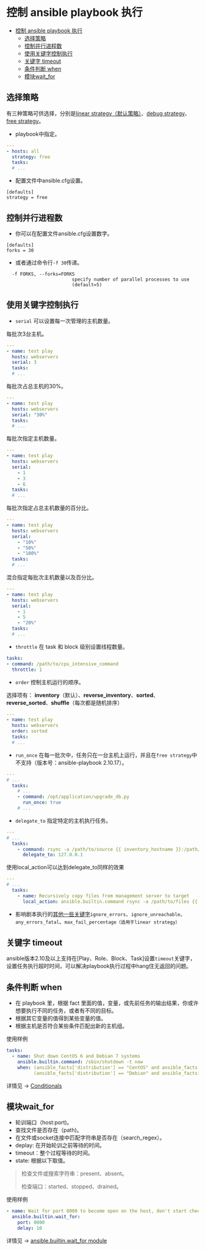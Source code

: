 # 控制 ansible playbook 执行
- [控制 ansible playbook 执行](#控制-ansible-playbook-执行)
  - [选择策略](#选择策略)
  - [控制并行进程数](#控制并行进程数)
  - [使用关键字控制执行](#使用关键字控制执行)
  - [关键字 timeout](#关键字-timeout)
  - [条件判断 when](#条件判断-when)
  - [模块wait_for](#模块wait_for)

## 选择策略
有三种策略可供选择，分别是[linear strategy（默认策略）](https://docs.ansible.com/ansible/latest/collections/ansible/builtin/linear_strategy.html#linear-strategy)、[debug strategy](https://docs.ansible.com/ansible/latest/collections/ansible/builtin/debug_strategy.html#debug-strategy)、[free strategy](https://docs.ansible.com/ansible/latest/collections/ansible/builtin/free_strategy.html#free-strategy)。
* playbook中指定。
```yaml
---
- hosts: all
  strategy: free
  tasks:
  # ...
```
* 配置文件中ansible.cfg设置。
```
[defaults]
strategy = free
```

## 控制并行进程数
* 你可以在配置文件ansible.cfg设置数字。
```
[defaults]
forks = 30
```
* 或者通过命令行`-f 30`传递。
```
  -f FORKS, --forks=FORKS
                        specify number of parallel processes to use
                        (default=5)
```

## 使用关键字控制执行
* `serial` 可以设置每一次管理的主机数量。

每批次3台主机。
```yaml
---
- name: test play
  hosts: webservers
  serial: 3
  tasks:
  # ...
```
每批次占总主机的30%。
```yaml
---
- name: test play
  hosts: webservers
  serial: "30%"
  tasks:
  # ...
```
每批次指定主机数量。
```yaml
---
- name: test play
  hosts: webservers
  serial:
    - 1
    - 3
    - 6
  tasks:
  # ...
```
每批次指定占总主机数量的百分比。
```yaml
---
- name: test play
  hosts: webservers
  serial:
    - "10%"
    - "50%"
    - "100%"
  tasks:
  # ...
```
混合指定每批次主机数量以及百分比。
```yaml
---
- name: test play
  hosts: webservers
  serial:
    - 1
    - 5
    - "20%"
  tasks:
  # ...
```
* `throttle` 在 task 和 block 级别设置线程数量。
```yaml
tasks:
- command: /path/to/cpu_intensive_command
  throttle: 1
```
* `order` 控制主机运行的顺序。

选择项有：
**inventory**（默认）、**reverse_inventory**、**sorted**、**reverse_sorted**、**shuffle**（每次都是随机排序）
```yaml
---
- name: test play
  hosts: webservers
  order: sorted
  tasks:
  # ...
```
* `run_once` 在每一批次中，任务只在一台主机上运行，并且在`free strategy`中不支持（版本号：ansible-playbook 2.10.17）。
```yaml
---
# ...
  tasks:
    # ...
    - command: /opt/application/upgrade_db.py
      run_once: true
    # ...
```
* `delegate_to` 指定特定的主机执行任务。
```yaml
---
# ...
  tasks:
    - command: rsync -a /path/to/source {{ inventory_hostname }}:/path/to/target
      delegate_to: 127.0.0.1
```
使用local_action可以达到delegate_to同样的效果
```yaml
---
# ...
  tasks:
    - name: Recursively copy files from management server to target
      local_action: ansible.builtin.command rsync -a /path/to/files {{ inventory_hostname }}:/path/to/target/
```

* 影响剧本执行的[其他一些关键字](https://docs.ansible.com/ansible/latest/reference_appendices/playbooks_keywords.html)`ignore_errors`、`ignore_unreachable`、`any_errors_fatal`、`max_fail_percentage（适用于linear strategy）`

## 关键字 timeout
ansible版本2.10及以上支持在[Play、Role、Block、Task]设置`timeout`关键字，设置任务执行超时时间，可以解决playbook执行过程中hang住无返回的问题。

## 条件判断 when
* 在 playbook 里，根据 fact 里面的值，变量，或先前任务的输出结果，你或许想要执行不同的任务，或者有不同的目标。
* 根据其它变量的值得到某些变量的值。
* 根据主机是否符合某些条件匹配出新的主机组。

使用样例
```yaml
tasks:
  - name: Shut down CentOS 6 and Debian 7 systems
    ansible.builtin.command: /sbin/shutdown -t now
    when: (ansible_facts['distribution'] == "CentOS" and ansible_facts['distribution_major_version'] == "6") or
          (ansible_facts['distribution'] == "Debian" and ansible_facts['distribution_major_version'] == "7")
```
详情见 -> [Conditionals](https://docs.ansible.com/ansible/latest/user_guide/playbooks_conditionals.html)

## 模块wait_for
* 轮训端口（host:port)。
* 查找文件是否存在（path)。
* 在文件或socket连接中匹配字符串是否存在（search_regex）。
* deplay: 在开始轮训之前等待的时间。
* timeout：整个过程等待的时间。
* state: 根据以下取值。
> 检查文件或搜索字符串：present、absent。
>
> 检查端口：started、stopped、drained。

使用样例
```yaml
- name: Wait for port 8000 to become open on the host, don't start checking for 10 seconds
  ansible.builtin.wait_for:
    port: 8000
    delay: 10
```

详情见 -> [ansible.builtin.wait_for module ](https://docs.ansible.com/ansible/latest/collections/ansible/builtin/wait_for_module.html#id1)


